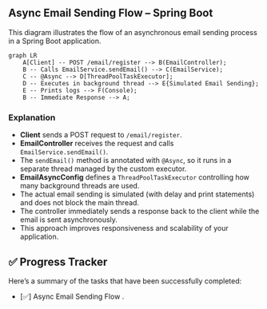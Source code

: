 ## Async Email Sending Flow – Spring Boot

This diagram illustrates the flow of an asynchronous email sending process in a Spring Boot application.

```mermaid
graph LR
    A[Client] -- POST /email/register --> B(EmailController);
    B -- Calls EmailService.sendEmail() --> C(EmailService);
    C -- @Async --> D[ThreadPoolTaskExecutor];
    D -- Executes in background thread --> E{Simulated Email Sending};
    E -- Prints logs --> F(Console);
    B -- Immediate Response --> A;

```

### Explanation

- **Client** sends a POST request to `/email/register`.
- **EmailController** receives the request and calls `EmailService.sendEmail()`.
- The `sendEmail()` method is annotated with `@Async`, so it runs in a separate thread managed by the custom executor.
- **EmailAsyncConfig** defines a `ThreadPoolTaskExecutor` controlling how many background threads are used.
- The actual email sending is simulated (with delay and print statements) and does not block the main thread.
- The controller immediately sends a response back to the client while the email is sent asynchronously.
- This approach improves responsiveness and scalability of your application.

## ✅ Progress Tracker

Here’s a summary of the tasks that have been successfully completed:

- [✅] Async Email Sending Flow .